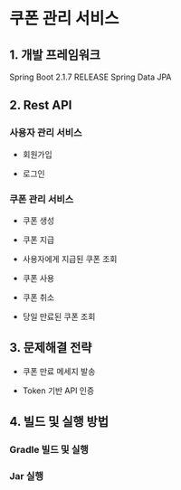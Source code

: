 쿠폰 관리 서비스
======================

## 1. 개발 프레임워크
  Spring Boot 2.1.7 RELEASE
  Spring Data JPA
  
## 2. Rest API
### 사용자 관리 서비스
* 회원가입

* 로그인

### 쿠폰 관리 서비스
* 쿠폰 생성

* 쿠폰 지급

* 사용자에게 지급된 쿠폰 조회

* 쿠폰 사용

* 쿠폰 취소

* 당일 만료된 쿠폰 조회

## 3. 문제해결 전략
* 쿠폰 만료 메세지 발송

* Token 기반 API 인증

## 4. 빌드 및 실행 방법
### Gradle 빌드 및 실행
  
### Jar 실행
  
